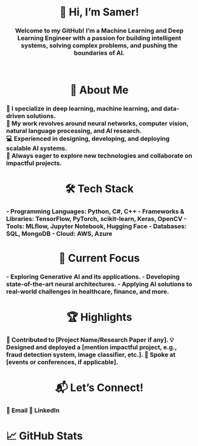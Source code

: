 <div align="center">
  <h1>👋 Hi, I’m Samer!</h1>
<h3> Welcome to my GitHub! I’m a Machine Learning and Deep Learning Engineer with a passion for building intelligent systems, solving complex problems, and pushing the boundaries of AI. </h3>
</div>
<br>
<div align="center">
  <h1> 🌟 About Me   </h1>
</div>
<h3>
🧠 I specialize in deep learning, machine learning, and data-driven solutions.<br>
🔬 My work revolves around neural networks, computer vision, natural language processing, and AI research.<br>
💻 Experienced in designing, developing, and deploying scalable AI systems.<br>
🚀 Always eager to explore new technologies and collaborate on impactful projects.<br>
</h3>

<div align="center">
  <h1> 🛠️ Tech Stack   </h1>
</div>
<h3>
- Programming Languages: Python, C#, C++
- Frameworks & Libraries: TensorFlow, PyTorch, scikit-learn, Keras, OpenCV
- Tools: MLflow, Jupyter Notebook, Hugging Face
- Databases: SQL, MongoDB
- Cloud: AWS, Azure
</h3>

<div align="center">
  <h1> 🔭 Current Focus </h1>
</div>
<h3>
- Exploring Generative AI and its applications.
- Developing state-of-the-art neural architectures.
- Applying AI solutions to real-world challenges in healthcare, finance, and more.
</h3>

<div align="center">
  <h1> 🏆 Highlights </h1>
</div>
<h3>
🏅 Contributed to [Project Name/Research Paper if any].
💡 Designed and deployed a [mention impactful project, e.g., fraud detection system, image classifier, etc.].
🎤 Spoke at [events or conferences, if applicable].
</h3>

<div align="center">
  <h1> 📬 Let’s Connect! </h1>
</div>
<h3>
📩 Email
💼 LinkedIn
</h3>

# 📈 GitHub Stats


